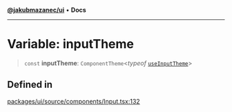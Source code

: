 [**@jakubmazanec/ui**](../README.md) • **Docs**

---

# Variable: inputTheme

> `const` **inputTheme**: `ComponentTheme`\<_typeof_
> [`useInputTheme`](../functions/useInputTheme.md)\>

## Defined in

[packages/ui/source/components/Input.tsx:132](https://github.com/jakubmazanec/tools/blob/6ed2cc9bf798455a62cfc34def34fef748169fa2/packages/ui/source/components/Input.tsx#L132)
